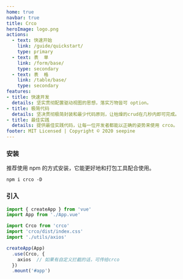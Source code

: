 ```yaml
---
home: true
navbar: true
title: Crco
heroImage: logo.png
actions:
  - text: 快速开始
    link: /guide/quickstart/
    type: primary
  - text: 表  单
    link: /form/base/
    type: secondary
  - text: 表  格
    link: /table/base/
    type: secondary
features:
- title: 快速开发
  details: 坚实贯彻配置驱动视图的思想，落实万物皆可 option。
- title: 极简代码
  details: 坚决贯彻极简封装和最少代码原则，让枯燥的crud在几秒内即可完成。
- title: 最佳实践
  details: 提供最佳实践代码，让每一位开发者都能以正确的姿势来使用 crco。
footer: MIT Licensed | Copyright © 2020 seepine 
---
```


### 安装

推荐使用 npm 的方式安装，它能更好地和打包工具配合使用。

```shell
npm i crco -D
```
### 引入

```js
import { createApp } from 'vue'
import App from './App.vue'

import Crco from 'crco'
import 'crco/dist/index.css'
import './utils/axios'

createApp(App)
  .use(Crco, {
    axios  // 如果有自定义拦截的话，可传给crco
  })
  .mount('#app')
```

